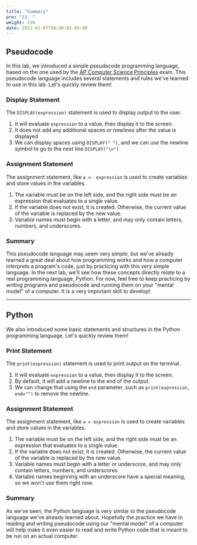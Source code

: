 ```yaml
---
title: "Summary"
pre: "13. "
weight: 130
date: 2021-01-07T00:00:01-05:00
---
```


## Pseudocode

In this lab, we introduced a simple pseudocode programming language, based on the one used by the [AP Computer Science Principles](https://apcentral.collegeboard.org/pdf/ap-computer-science-principles-exam-reference-sheet.pdf) exam. This pseudocode language includes several statements and rules we've learned to use in this lab. Let's quickly review them!

### Display Statement

The `DISPLAY(expression)` statement is used to display output to the user.

1. It will evaluate `expression` to a value, then display it to the screen.
1. It does not add any additional spaces or newlines after the value is displayed
1. We can display spaces using `DISPLAY(" ")`, and we can use the newline symbol to go to the next line `DISPLAY("\n")`

### Assignment Statement

The assignment statement, like `a <- expression` is used to create variables and store values in the variables.

1. The variable must be on the left side, and the right side must be an expression that evaluates to a single value.
1. If the variable does not exist, it is created. Otherwise, the current value of the variable is replaced by the new value.
1. Variable names must begin with a letter, and may only contain letters, numbers, and underscores. 

### Summary

This pseudocode language may seem very simple, but we've already learned a great deal about how programming works and how a computer interprets a program's code, just by practicing with this very simple language. In the next lab, we'll see how these concepts directly relate to a real programming language, Python. For now, feel free to keep practicing by writing programs and pseudocode and running them on your "mental model" of a computer. It is a very important skill to develop!

<hr>

## Python

We also introduced some basic statements and structures in the Python programming language. Let's quickly review them!

### Print Statement

The `print(expression)` statement is used to print output on the terminal.

1. It will evaluate `expression` to a value, then display it to the screen.
1. By default, it will add a newline to the end of the output.
1. We can change that using the `end` parameter, such as `print(expression, end="")` to remove the newline.

### Assignment Statement

The assignment statement, like `a = expression` is used to create variables and store values in the variables.

1. The variable must be on the left side, and the right side must be an expression that evaluates to a single value.
1. If the variable does not exist, it is created. Otherwise, the current value of the variable is replaced by the new value.
1. Variable names must begin with a letter or underscore, and may only contain letters, numbers, and underscores.
1. Variable names beginning with an underscore have a special meaning, so we won't use them right now.

### Summary

As we've seen, the Python language is very similar to the pseudocode language we've already learned about. Hopefully the practice we have in reading and writing pseudocode using our "mental model" of a computer will help make it even easier to read and write Python code that is meant to be run on an actual computer. 

